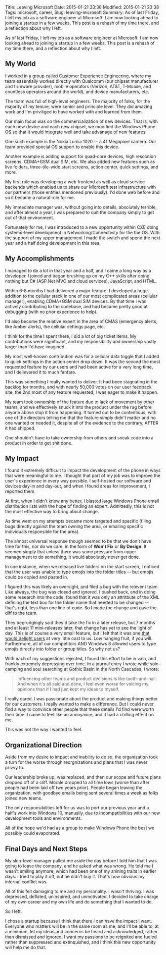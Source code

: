 Title: Leaving Microsoft
Date: 2015-01-21 23:38
Modified: 2015-01-21 23:38
Tags: microsoft, career,
Slug: leaving-microsoft
Summary: As of last Friday, I left my job as a software engineer at Microsoft. I am now looking ahead to joining a startup in a few weeks. This post is a rehash of my time there, and a reflection about why I left.

As of last Friday, I left my job as a software engineer at Microsoft. I am now looking ahead to joining a startup in a few weeks. This post is a rehash of my time there, and a reflection about why I left.

## My World

I worked in a group called Customer Experience Engineering, where my team essentially worked directly with Qualcomm (our chipset manufacturer and firmware provider), mobile operators (Verizon, AT&T, T-Mobile, and countless operators around the world), and device manufacturers, etc. 

The team was full of high-level engineers. The majority of folks, for the majority of my tenure, were senior and principle level. They did amazing work and I'm priviliged to have worked with and learned from them.

Our main focus was on the commercialization of new devices. That is, with each new device and each new chipset, we modified the Windows Phone OS so that it would integrate well and take advanage of new features.

One such example is the Nokia Lumia 1020 -- a 41 Megapixel camera. Our team provided special OS support to enable this device. 

Another example is adding support for quad-core devices, high resolution screens, CDMA+GSM dual SIM, etc. We also added new features such as live folders, three-tile-wide start screens, action center, quick settings, and more.

My first role was developing a web frontend as well as cloud service backends which enabled us to share our Microsoft test infrastructure with our partners (those entities mentioned previously). I'd done web before and so it became a natural role for me.

My immediate manager was, without going into details, absolutely terrible, and after almost a year, I was prepared to quit the company simply to get out of that environment.

Fortunately for me, I was introduced to a new opportunity within CXE doing systems-level development in Networking/Connectivity for the the OS. With the support of my upper management I made the switch and spend the next year and a half doing development in this area. 

## My Accomplishments

I managed to do a lot in that year and a half, and I came a long way as a developer. I joined and began brushing up on my C++ skills after doing nothing but C# (ASP.Net MVC and cloud services), JavaScript, and HTML. 

Within 6-8 months I had delivered a major feature. I developed a huge addition to the cellular stack in one of our most complicated areas (cellular manager), enabling CDMA+GSM dual SIM devices. By that time I was actively contributing to the codebase, and had became pretty good at debugging (with no prior experience to help). 

I'd also become the relative expert in the area of CMAS (emergency alerts, like Amber alerts), the cellular settings page, etc. 

I think for the time I spent there, I did a lot of big ticket items. My contributions were significant, and my responsibility and ownership vastly larger than I'd have imagined. 

My most well-known contribution was for a cellular data toggle that I added to quick settings in the action center drop down. It was the second the most requested feature by our users and had been active for a very long time, and I delievered it to much fanfare.

This was something I really wanted to deliver. It had been stagnating in the backlog for months, and  with nearly 50,000 votes on our user feedback site, the 2nd most of any feature requested, I was eager to make it happen.

My team took ownership of the feature due to lack of movement by other teams, and we effectively snuck it into the product under the rug before anyone above stop it from happening. It turned out to be contentious, with one of the directors telling me that the feature simply didn't matter and no one wanted or needed it, despite all of the evidence to the contrary, AFTER it had shipped.

One shouldn't have to take ownership from others and sneak code into a product in order to get shit done.

## My Impact

I found it extremely difficult to impact the development of the phone in ways that were meaningful to me. I thought that part of my job was to improve the user's experience in every way possible. I self-hosted our software and devices day-in and day-out, and when I found areas for improvement, I reported them.

At first, when I didn't know any better, I blasted large Windows Phone email distribution lists with the hope of finding an expert. Admittedly, this is not the most effective way to bring about change.

As time went on my attempts became more targeted and specific (filing bugs directly against the team owning the area, or emailing specific individuals responsible for the area). 

The almost universal response though seemed to be that we don't have time for this, nor do we care, in the form of **Won't Fix** or **By Design**. It seemed simply that unless there was some pressure from upper management to do something, it would absolutely never get done.

In one instance, when we released live folders on the start screen, I noticed that the user was unable to type emojis into the folder titles -- but emojis could be copied and pasted in.

I figured this was likely an oversight, and filed a bug with the relevent team. Like always, the bug was closed and ignored. I pushed back, and in doing some research into the code, found that it was only an attritbute of the XML defining the text box for the folder name that needed to be changed -- that's right, less than one line of code. So I made the change and gave the diff to the team.

They begrudgingly said they'd take the fix in a later release, but 7 months and at least 11 mini-releases later, that change has yet to see the light of day. This is of course a very small feature, but I felt that it was one [that would delight users](http://www.windowscentral.com/spice-up-your-nokia-app-folders-windows-phone-emoji) at very little cost to us. Low hanging fruit, if you will. Furthermore, all of our competitors AND Windows 8 allowed users to type emojis directly into folder or group titles. So why not us?

With each of my suggestions rejected, I found this effort to be in vain, and frankly extremely depressing over time. In a journal entry I wrote while solo-camping and soul searching at Gothic Basin in the North Cascades, I wrote:

> Influencing other teams and product decisions is like tooth-and-nail. And when it's all said and done, I feel even worse for voicing my opinions than if I had just kept my ideas to myself.

I really cared. I was passionate about the product and making things better for our customers. I really wanted to make a difference. But I could never find a way to convince other people that these details I'd find were worth their time. I came to feel like an annoyance, and it had a chilling effect on me. 

This was not the way I wanted to feel.

## Organizational Direction

Aside from my desire to impact and inability to do so, the organization took a turn for the worse through reorgnizations and plans that I was never privvy to. 

Our leadership broke up, was replaced, and then our scope and future plans dropped off of a cliff. Morale dropped to all time lows (worse than after people had been laid off two years prior). People began leaving the organization, with goodbye emails being sent several times a week as folks joined new teams. 

The only responsibilities left for us was to port our previous year and a half's work into Windows 10, manually, due to incompatibilities with our new development tools and environments.

All of the hope we'd had as a group to make Windows Phone the best we possibly could evaporated. 

## Final Days and Next Steps

My skip-level manager pulled me aside the day before I told him that I was going to leave the company, and he asked what was wrong. He told me I wasn't smiling anymore, which had been one of my shining traits in earlier days. I tried to play it off, but he didn't buy it. That's how obvious my internal conflict was.

All of this felt damaging to me and my personality. I wasn't thriving. I was depressed, deflated, uninspired, and unmotivated. I decided to take charge of my own career and my own life and do something that I wanted to do. 

So I left. 

I chose a startup because I think that there I can have the impact I want. Everyone who matters will be in the same room as me, and I'll be able to, at a minimum, let my ideas and concerns be heard and acknowledged, rather than dismissed and ignored. I want my passions to be reignited and fueled rather than suppressed and extinquished, and I think this new opportunity will help me do that. 